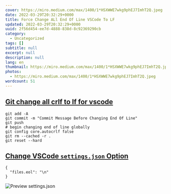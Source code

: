 ```yaml
---
cover: https://miro.medium.com/max/1400/1*HSXWWE7wkg9phEJ7ImhT2Q.jpeg
date: 2022-03-29T20:32:29+0000
title: Force Change ALl End Of Line VSCode To LF
updated: 2022-03-29T20:32:29+0000
uuid: 2f56d454-ee7d-4888-838d-8c92369290cb
category:
  - Uncategorized
tags: []
subtitle: null
excerpt: null
description: null
lang: en
thumbnail: https://miro.medium.com/max/1400/1*HSXWWE7wkg9phEJ7ImhT2Q.jpeg
photos:
  - https://miro.medium.com/max/1400/1*HSXWWE7wkg9phEJ7ImhT2Q.jpeg
wordcount: 51
---
```


<h2 id="git-change-all-crlf-to-lf-for-vscode" tabindex="-1"><a class="header-anchor" href="#git-change-all-crlf-to-lf-for-vscode">Git change all crlf to lf for vscode</a></h2>
<pre><code class="language-shell">git add -A
git commit -m &quot;Commit Message Before Changing End Of Line&quot;
git push
# begin changing end of line globally
git config core.autocrlf false
git rm --cached -r .
git reset --hard
</code></pre>
<h2 id="change-vs-code-settings-json-option" tabindex="-1"><a class="header-anchor" href="#change-vs-code-settings-json-option">Change VSCode <code>settings.json</code> Option</a></h2>
<pre><code class="language-json">{
  &quot;files.eol&quot;: &quot;\n&quot;
}
</code></pre>
<p><img src="https://imgs.developpaper.com/imgs/287058866-5bfb8bd1d4851_articlex.png" alt="Preview settings.json"></p>
